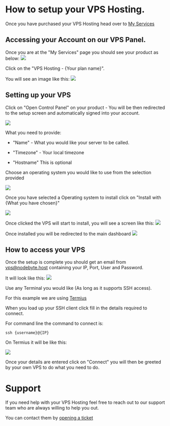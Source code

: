 # How to setup your VPS Hosting.

Once you have purchased your VPS Hosting head over to [My Services](https://billing.nodebyte.host/clientarea.php?action=services)

## Accessing your Account on our VPS Panel.

Once you are at the "My Services" page you should see your product as below:
![](https://nodebyte.host/kb/vpshosting/myservices.png)

Click on the "VPS Hosting - {Your plan name}". 

You will see an image like this:
![](https://nodebyte.host/kb/vpshosting/product.png)

## Setting up your VPS

Click on "Open Control Panel" on your product - You will be then redirected to the setup screen and automatically signed into your account. 

![](https://nodebyte.host/kb/vpshosting/setup.png)

What you need to provide:

- "Name" - What you would like your server to be called. 
- "Timezone" - Your local timezone

- "Hostname" This is optional

Choose an operating system you would like to use from the selection provided

![](https://nodebyte.host/kb/vpshosting/os.png)

Once you have selected a Operating system to install click on "Install with {What you have chosen}"

![](https://nodebyte.host/kb/vpshosting/install.png)

Once clicked the VPS will start to install, you will see a screen like this:
![](https://nodebyte.host/kb/vpshosting/installing.png)

Once installed you will be redirected to the main dashboard
![](https://nodebyte.host/kb/vpshosting/panel.png)

## How to access your VPS

Once the setup is complete you should get an email from vps@nodebyte.host containing your IP, Port, User and Password. 

It will look like this:
![](https://nodebyte.host/kb/vpshosting/details.png)

Use any Terminal you would like (As long as it supports SSH access). 

For this example we are using [Termius](https://termius.com/)

When you load up your SSH client click fill in the details required to connect.

For command line the command to connect is:
```
ssh {username}@{IP}
```

On Termius it will be like this:

![](https://nodebyte.host/kb/vpshosting/Termius.png)

Once your details are entered click on "Connect" you will then be greeted by your own VPS to do what you need to do.

# Support

If you need help with your VPS Hosting feel free to reach out to our support team who are always willing to help you out. 

You can contact them by [opening a ticket](https://billing.nodebyte.host/submitticket.php)